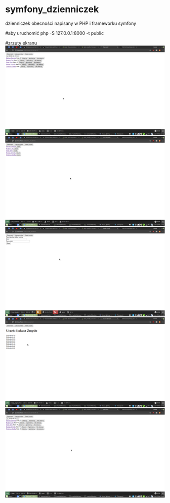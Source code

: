 # symfony_dzienniczek
dzienniczek obecności napisany w PHP i frameworku symfony

#aby uruchomić
php -S 127.0.0.1:8000 -t public

#zrzuty ekranu
![1](screen/obecność.png)
![2](screen/lista.png)
![3](screen/dodaj.png)
![4](screen/uczen.png)
![5](screen/obecnosc_inny_dzien.png)